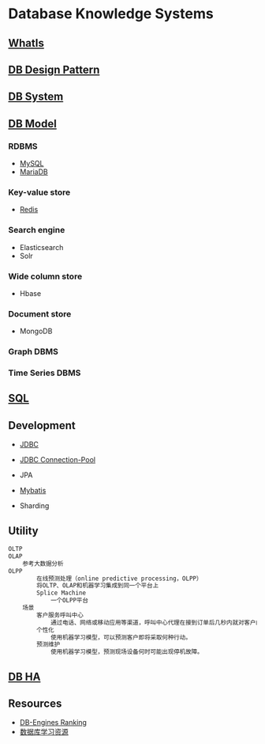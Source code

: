 # Database Knowledge Systems

## [WhatIs](WhatIs.md)

## [DB Design Pattern](db-dp/README.md)

## [DB System](db-system/README.md)

## [DB Model](db-model/README.md)
### RDBMS
* [MySQL](mysql/README.md)
* [MariaDB](https://www.tuicool.com/articles/fUniAbQ)

### Key-value store
* [Redis](redis/README.md)

### Search engine
* Elasticsearch
* Solr

### Wide column store
* Hbase

### Document store
* MongoDB

### Graph DBMS

### Time Series DBMS

## [SQL](db-SQL/README.md)

## Development
* [JDBC](/db-dev/jdbc/README.md)
* [JDBC Connection-Pool](/db-dev/CP/README.md)
* JPA

* [Mybatis](db-dev/mybatis/README.md)

* Sharding

## Utility
```md
OLTP
OLAP
	参考大数据分析
OLPP
		在线预测处理（online predictive processing，OLPP）
		将OLTP、OLAP和机器学习集成到同一个平台上
		Splice Machine
			一个OLPP平台
	场景
		客户服务呼叫中心
			通过电话、网络或移动应用等渠道，呼叫中心代理在接到订单后几秒内就对客户的查询做出响应。
		个性化
			使用机器学习模型，可以预测客户即将采取何种行动。
		预测维护
			使用机器学习模型，预测现场设备何时可能出现停机故障。
```

## [DB HA](db-HA/README.md)

## Resources
* [DB-Engines Ranking](https://db-engines.com/en/ranking)
* [数据库学习资源](https://yq.aliyun.com/articles/37308?spm=a2c4e.11155435.0.0.76751373Z8lEnY)
